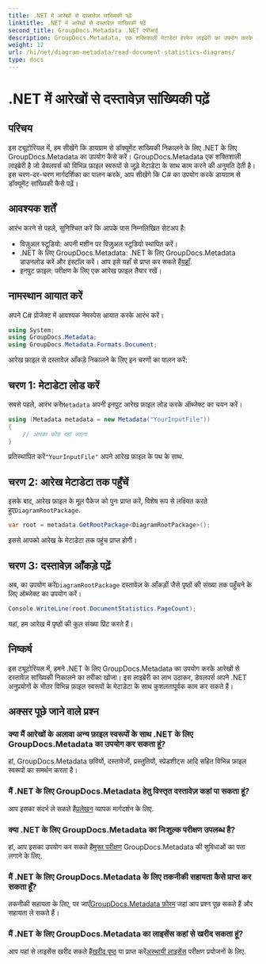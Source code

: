 ```yaml
---
title: .NET में आरेखों से दस्तावेज़ सांख्यिकी पढ़ें
linktitle: .NET में आरेखों से दस्तावेज़ सांख्यिकी पढ़ें
second_title: GroupDocs.Metadata .NET एपीआई
description: GroupDocs.Metadata, एक शक्तिशाली मेटाडेटा हेरफेर लाइब्रेरी का उपयोग करके .NET में आरेखों से दस्तावेज़ आँकड़े निकालना सीखें।
weight: 12
url: /hi/net/diagram-metadata/read-document-statistics-diagrams/
type: docs
---
```

# .NET में आरेखों से दस्तावेज़ सांख्यिकी पढ़ें

## परिचय
इस ट्यूटोरियल में, हम सीखेंगे कि डायग्राम से डॉक्यूमेंट सांख्यिकी निकालने के लिए .NET के लिए GroupDocs.Metadata का उपयोग कैसे करें। GroupDocs.Metadata एक शक्तिशाली लाइब्रेरी है जो डेवलपर्स को विभिन्न फ़ाइल स्वरूपों से जुड़े मेटाडेटा के साथ काम करने की अनुमति देती है। इस चरण-दर-चरण मार्गदर्शिका का पालन करके, आप सीखेंगे कि C# का उपयोग करके डायग्राम से डॉक्यूमेंट सांख्यिकी कैसे पढ़ें।
## आवश्यक शर्तें
आरंभ करने से पहले, सुनिश्चित करें कि आपके पास निम्नलिखित सेटअप है:
- विज़ुअल स्टूडियो: अपनी मशीन पर विज़ुअल स्टूडियो स्थापित करें।
-  .NET के लिए GroupDocs.Metadata: .NET के लिए GroupDocs.Metadata डाउनलोड करें और इंस्टॉल करें। आप इसे यहाँ से प्राप्त कर सकते हैं[यहाँ](https://releases.groupdocs.com/metadata/net/).
- इनपुट फ़ाइल: परीक्षण के लिए एक आरेख फ़ाइल तैयार रखें।

## नामस्थान आयात करें
अपने C# प्रोजेक्ट में आवश्यक नेमस्पेस आयात करके आरंभ करें।
```csharp
using System;
using GroupDocs.Metadata;
using GroupDocs.Metadata.Formats.Document;
```

आरेख फ़ाइल से दस्तावेज़ आँकड़े निकालने के लिए इन चरणों का पालन करें:
## चरण 1: मेटाडेटा लोड करें
 सबसे पहले, आरंभ करें`Metadata` अपनी इनपुट आरेख फ़ाइल लोड करके ऑब्जेक्ट का चयन करें।
```csharp
using (Metadata metadata = new Metadata("YourInputFile"))
{
    // आपका कोड यहां जाएगा
}
```
 प्रतिस्थापित करें`"YourInputFile"` अपने आरेख फ़ाइल के पथ के साथ.
## चरण 2: आरेख मेटाडेटा तक पहुँचें
 इसके बाद, आरेख फ़ाइल के मूल पैकेज को पुनः प्राप्त करें, विशेष रूप से लक्ष्यित करते हुए`DiagramRootPackage`.
```csharp
var root = metadata.GetRootPackage<DiagramRootPackage>();
```
इससे आपको आरेख के मेटाडेटा तक पहुंच प्राप्त होगी।
## चरण 3: दस्तावेज़ आँकड़े पढ़ें
 अब, का उपयोग करें`DiagramRootPackage` दस्तावेज़ के आँकड़ों जैसे पृष्ठों की संख्या तक पहुँचने के लिए ऑब्जेक्ट का उपयोग करें।
```csharp
Console.WriteLine(root.DocumentStatistics.PageCount);
```
यहां, हम आरेख में पृष्ठों की कुल संख्या प्रिंट करते हैं।

## निष्कर्ष
इस ट्यूटोरियल में, हमने .NET के लिए GroupDocs.Metadata का उपयोग करके आरेखों से दस्तावेज़ सांख्यिकी निकालने का तरीका खोजा। इस लाइब्रेरी का लाभ उठाकर, डेवलपर्स अपने .NET अनुप्रयोगों के भीतर विभिन्न फ़ाइल स्वरूपों के मेटाडेटा के साथ कुशलतापूर्वक काम कर सकते हैं।

## अक्सर पूछे जाने वाले प्रश्न
### क्या मैं आरेखों के अलावा अन्य फ़ाइल स्वरूपों के साथ .NET के लिए GroupDocs.Metadata का उपयोग कर सकता हूं?
हां, GroupDocs.Metadata छवियों, दस्तावेजों, प्रस्तुतियों, स्प्रेडशीट्स आदि सहित विभिन्न फ़ाइल स्वरूपों का समर्थन करता है।
### मैं .NET के लिए GroupDocs.Metadata हेतु विस्तृत दस्तावेज़ कहां पा सकता हूं?
 आप इसका संदर्भ ले सकते हैं[प्रलेखन](https://tutorials.groupdocs.com/metadata/net/) व्यापक मार्गदर्शन के लिए.
### क्या .NET के लिए GroupDocs.Metadata का निःशुल्क परीक्षण उपलब्ध है?
 हां, आप इसका उपयोग कर सकते हैं[मुफ्त परीक्षण](https://releases.groupdocs.com/) GroupDocs.Metadata की सुविधाओं का पता लगाने के लिए.
### मैं .NET के लिए GroupDocs.Metadata के लिए तकनीकी सहायता कैसे प्राप्त कर सकता हूँ?
 तकनीकी सहायता के लिए, पर जाएँ[GroupDocs.Metadata फ़ोरम](https://forum.groupdocs.com/c/metadata/14) जहां आप प्रश्न पूछ सकते हैं और सहायता ले सकते हैं।
### मैं .NET के लिए GroupDocs.Metadata का लाइसेंस कहां से खरीद सकता हूं?
 आप यहां से लाइसेंस खरीद सकते हैं[खरीद पृष्ठ](https://purchase.groupdocs.com/buy) या प्राप्त करें[अस्थायी लाइसेंस](https://purchase.groupdocs.com/temporary-license/) परीक्षण प्रयोजनों के लिए.